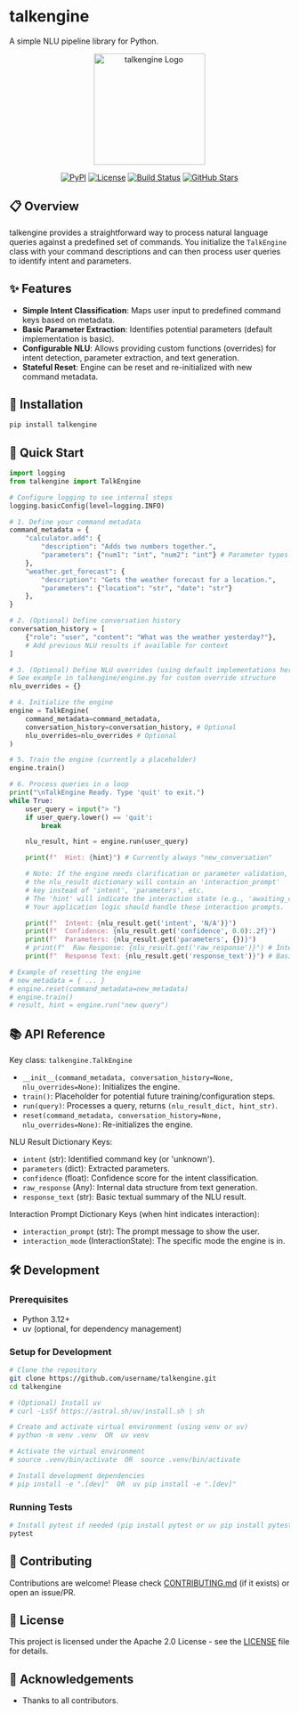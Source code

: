 # talkengine

A simple NLU pipeline library for Python.

<p align="center">
  <img src="assets/logo.png" alt="talkengine Logo" width="200"/>
</p>

<p align="center">
  <a href="https://pypi.org/project/talkengine/"><img alt="PyPI" src="https://img.shields.io/pypi/v/talkengine"></a>
  <a href="https://github.com/username/talkengine/blob/main/LICENSE"><img alt="License" src="https://img.shields.io/github/license/username/talkengine"></a>
  <a href="https://github.com/username/talkengine/actions"><img alt="Build Status" src="https://img.shields.io/github/workflow/status/username/talkengine/tests"></a>
  <a href="https://github.com/username/talkengine/stargazers"><img alt="GitHub Stars" src="https://img.shields.io/github/stars/username/talkengine"></a>
</p>

## 📋 Overview

talkengine provides a straightforward way to process natural language queries against a predefined set of commands. You initialize the `TalkEngine` class with your command descriptions and can then process user queries to identify intent and parameters.

## ✨ Features

- **Simple Intent Classification**: Maps user input to predefined command keys based on metadata.
- **Basic Parameter Extraction**: Identifies potential parameters (default implementation is basic).
- **Configurable NLU**: Allows providing custom functions (overrides) for intent detection, parameter extraction, and text generation.
- **Stateful Reset**: Engine can be reset and re-initialized with new command metadata.

## 🚀 Installation

```bash
pip install talkengine
```

## 🏁 Quick Start

```python
import logging
from talkengine import TalkEngine

# Configure logging to see internal steps
logging.basicConfig(level=logging.INFO)

# 1. Define your command metadata
command_metadata = {
    "calculator.add": {
        "description": "Adds two numbers together.",
        "parameters": {"num1": "int", "num2": "int"} # Parameter types are informational for now
    },
    "weather.get_forecast": {
        "description": "Gets the weather forecast for a location.",
        "parameters": {"location": "str", "date": "str"}
    },
}

# 2. (Optional) Define conversation history
conversation_history = [
    {"role": "user", "content": "What was the weather yesterday?"},
    # Add previous NLU results if available for context
]

# 3. (Optional) Define NLU overrides (using default implementations here)
# See example in talkengine/engine.py for custom override structure
nlu_overrides = {}

# 4. Initialize the engine
engine = TalkEngine(
    command_metadata=command_metadata,
    conversation_history=conversation_history, # Optional
    nlu_overrides=nlu_overrides # Optional
)

# 5. Train the engine (currently a placeholder)
engine.train()

# 6. Process queries in a loop
print("\nTalkEngine Ready. Type 'quit' to exit.")
while True:
    user_query = input("> ")
    if user_query.lower() == 'quit':
        break

    nlu_result, hint = engine.run(user_query)

    print(f"  Hint: {hint}") # Currently always "new_conversation"

    # Note: If the engine needs clarification or parameter validation,
    # the nlu_result dictionary will contain an 'interaction_prompt'
    # key instead of 'intent', 'parameters', etc.
    # The 'hint' will indicate the interaction state (e.g., 'awaiting_clarification').
    # Your application logic should handle these interaction prompts.

    print(f"  Intent: {nlu_result.get('intent', 'N/A')}")
    print(f"  Confidence: {nlu_result.get('confidence', 0.0):.2f}")
    print(f"  Parameters: {nlu_result.get('parameters', {})}")
    # print(f"  Raw Response: {nlu_result.get('raw_response')}") # Internal data structure
    print(f"  Response Text: {nlu_result.get('response_text')}") # Basic text summary

# Example of resetting the engine
# new_metadata = { ... }
# engine.reset(command_metadata=new_metadata)
# engine.train()
# result, hint = engine.run("new query")

```

## 📚 API Reference

Key class: `talkengine.TalkEngine`

- `__init__(command_metadata, conversation_history=None, nlu_overrides=None)`: Initializes the engine.
- `train()`: Placeholder for potential future training/configuration steps.
- `run(query)`: Processes a query, returns `(nlu_result_dict, hint_str)`.
- `reset(command_metadata, conversation_history=None, nlu_overrides=None)`: Re-initializes the engine.

NLU Result Dictionary Keys:
- `intent` (str): Identified command key (or 'unknown').
- `parameters` (dict): Extracted parameters.
- `confidence` (float): Confidence score for the intent classification.
- `raw_response` (Any): Internal data structure from text generation.
- `response_text` (str): Basic textual summary of the NLU result.

Interaction Prompt Dictionary Keys (when hint indicates interaction):
- `interaction_prompt` (str): The prompt message to show the user.
- `interaction_mode` (InteractionState): The specific mode the engine is in.

## 🛠️ Development

### Prerequisites

- Python 3.12+
- uv (optional, for dependency management)

### Setup for Development

```bash
# Clone the repository
git clone https://github.com/username/talkengine.git
cd talkengine

# (Optional) Install uv
# curl -LsSf https://astral.sh/uv/install.sh | sh

# Create and activate virtual environment (using venv or uv)
# python -m venv .venv  OR  uv venv

# Activate the virtual environment
# source .venv/bin/activate  OR  source .venv/bin/activate

# Install development dependencies
# pip install -e ".[dev]"  OR  uv pip install -e ".[dev]"
```

### Running Tests
```bash
# Install pytest if needed (pip install pytest or uv pip install pytest)
pytest
```

## 🤝 Contributing

Contributions are welcome! Please check [CONTRIBUTING.md](CONTRIBUTING.md) (if it exists) or open an issue/PR.

## 📄 License

This project is licensed under the Apache 2.0 License - see the [LICENSE](LICENSE) file for details.

## 🙏 Acknowledgements

- Thanks to all contributors.
